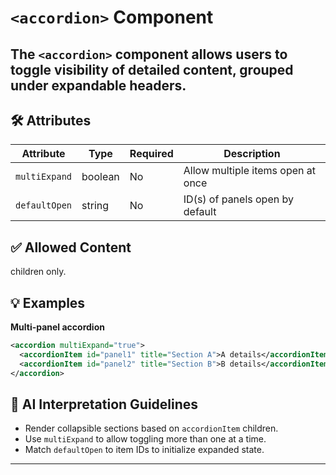 # `<accordion>` Component

The `<accordion>` component allows users to toggle visibility of detailed content, grouped under expandable headers.
---

## 🛠 Attributes
| Attribute | Type | Required | Description |
|-----------|------|----------|-------------|
| `multiExpand` | boolean | No | Allow multiple items open at once |
| `defaultOpen` | string | No | ID(s) of panels open by default |

## ✅ Allowed Content
<accordionItem> children only.

## 💡 Examples
**Multi-panel accordion**
```xml
<accordion multiExpand="true">
  <accordionItem id="panel1" title="Section A">A details</accordionItem>
  <accordionItem id="panel2" title="Section B">B details</accordionItem>
</accordion>
```

## 🧩 AI Interpretation Guidelines
- Render collapsible sections based on `accordionItem` children.
- Use `multiExpand` to allow toggling more than one at a time.
- Match `defaultOpen` to item IDs to initialize expanded state.
---
